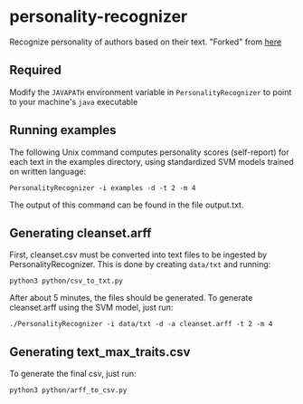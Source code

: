 # personality-recognizer
Recognize personality of authors based on their text. "Forked" from [here](http://farm2.user.srcf.net/research/personality/recognizer)
## Required
Modify the `JAVAPATH` environment variable in `PersonalityRecognizer` to point to your machine's `java` executable
## Running examples
The following Unix command computes personality scores (self-report) for each text in the examples directory, using standardized SVM models trained on written language:

`PersonalityRecognizer -i examples -d -t 2 -m 4`

The output of this command can be found in the file output.txt.
## Generating cleanset.arff
First, cleanset.csv must be converted into text files to be ingested by PersonalityRecognizer. This is done by creating `data/txt` and running: 

`python3 python/csv_to_txt.py`

After about 5 minutes, the files should be generated. To generate cleanset.arff using the SVM model, just run: 

`./PersonalityRecognizer -i data/txt -d -a cleanset.arff -t 2 -m 4`
## Generating text_max_traits.csv
To generate the final csv, just run:

`python3 python/arff_to_csv.py`
